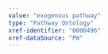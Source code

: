 ```yaml
---
value: "exogenous pathway"
type: "Pathway Ontology"
xref-identifier: "0000496"
xref-dataSource: "PW"
---
```

